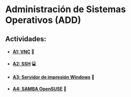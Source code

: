# Administración de Sistemas Operativos (ADD)

## Actividades:
* #### [A1: VNC](a1/README.md) :eyes:

* #### [A2: SSH](a2/README.md) :computer:

* #### [A3: Servidor de impresión Windows](a3/README.md) :fax:

* #### [A4: SAMBA OpenSUSE](a4/README.md) :satellite:
